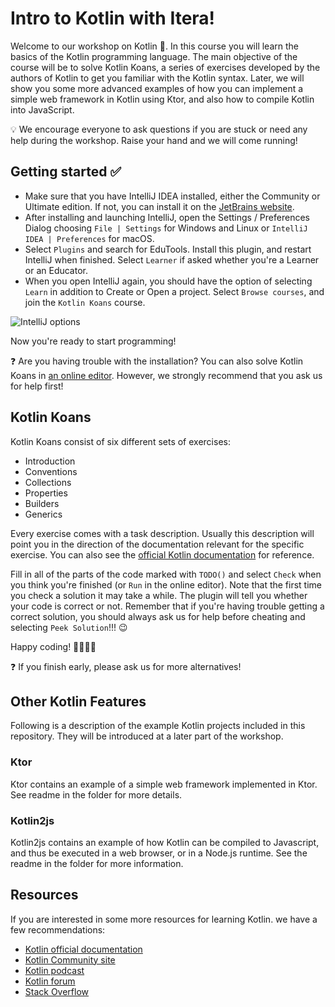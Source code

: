 # Intro to Kotlin with Itera!

Welcome to our workshop on Kotlin 🙌. In this course you will learn the basics of the Kotlin programming language. The main objective of the course will be to solve Kotlin Koans, a series of exercises developed by the authors of Kotlin to get you familiar with the Kotlin syntax. Later, we will show you some more advanced examples of how you can implement a simple web framework in Kotlin using Ktor, and also how to compile Kotlin into JavaScript.

💡 We encourage everyone to ask questions if you are stuck or need any help during the workshop. Raise your hand and we will come running!

## Getting started ✅

- Make sure that you have IntelliJ IDEA installed, either the Community or Ultimate edition. If not, you can install it on the [JetBrains website]( https://www.jetbrains.com/idea/).
- After installing and launching IntelliJ, open the Settings / Preferences Dialog choosing `File | Settings` for Windows and Linux or `IntelliJ IDEA | Preferences` for macOS.
- Select `Plugins` and search for EduTools. Install this plugin, and restart IntelliJ when finished. Select `Learner` if asked whether you're a Learner or an Educator.
- When you open IntelliJ again, you should have the option of selecting `Learn` in addition to Create or Open a project. Select `Browse courses`, and join the `Kotlin Koans` course.

![IntelliJ options](https://i.ibb.co/rfMdyXp/Screenshot-2019-03-25-at-21-13-39.png)

Now you're ready to start programming!

❓ Are you having trouble with the installation? You can also solve Kotlin Koans in [an online editor](https://play.kotlinlang.org/koans). However, we strongly recommend that you ask us for help first!

## Kotlin Koans

Kotlin Koans consist of six different sets of exercises:
- Introduction
- Conventions
- Collections
- Properties
- Builders
- Generics

Every exercise comes with a task description. Usually this description will point you in the direction of the documentation relevant for the specific exercise. You can also see the [official Kotlin documentation](https://kotlinlang.org/docs/reference/) for reference.

Fill in all of the parts of the code marked with `TODO()` and select `Check` when you think you're finished (or `Run` in the online editor). Note that the first time you check a solution it may take a while. The plugin will tell you whether your code is correct or not. Remember that if you're having trouble getting a correct solution, you should always ask us for help before cheating and selecting `Peek Solution`!!! 😉

Happy coding! 👨‍💻👩‍💻

❓ If you finish early, please ask us for more alternatives!

## Other Kotlin Features

Following is a description of the example Kotlin projects included in this repository. They will be introduced at a later part of the workshop.

### Ktor
Ktor contains an example of a simple web framework implemented in Ktor. See readme in the folder for more details.

### Kotlin2js

Kotlin2js contains an example of how Kotlin can be compiled to Javascript, and thus be executed in a web browser, or in a  Node.js runtime. See the readme in the folder for more information.

## Resources
If you are interested in some more resources for learning Kotlin. we have a few recommendations:
- [Kotlin official documentation](https://kotlinlang.org/docs/reference/)
- [Kotlin Community site](https://kotlinlang.org/community/)
- [Kotlin podcast](http://talkingkotlin.com/)
- [Kotlin forum](https://discuss.kotlinlang.org/)
- [Stack Overflow](https://stackoverflow.com/questions/tagged/kotlin)
